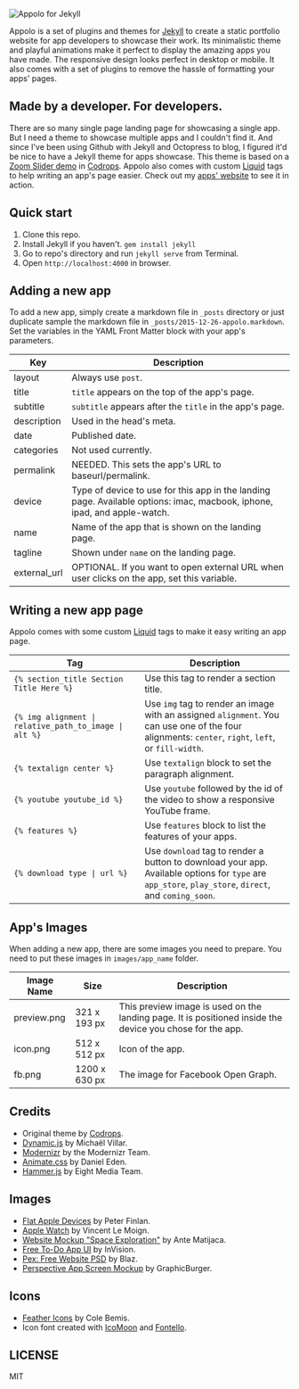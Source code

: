 ![Appolo for Jekyll](https://raw.githubusercontent.com/nicnocquee/appolo/master/images/appolo/fb.png)

Appolo is a set of plugins and themes for [Jekyll](http://jekyllrb.com) to create a static portfolio website for app developers to showcase their work. Its minimalistic theme and playful animations make it perfect to display the amazing apps you have made. The responsive design looks perfect in desktop or mobile. It also comes with a set of plugins to remove the hassle of formatting your apps' pages.

Made by a developer. For developers.
--

There are so many single page landing page for showcasing a single app. But I need a theme to showcase multiple apps and I couldn't find it. And since I've been using Github with Jekyll and Octopress to blog, I figured it'd be nice to have a Jekyll theme for apps showcase. This theme is based on a [Zoom Slider demo](http://tympanus.net/codrops/2015/07/06/zoom-slider/) in [Codrops](http://tympanus.net/codrops). Appolo also comes with custom [Liquid](https://github.com/Shopify/liquid/wiki) tags to help writing an app's page easier. Check out my [apps' website](http://www.delightfuldev.com) to see it in action.

Quick start
--

1. Clone this repo.
2. Install Jekyll if you haven't. `gem install jekyll`
3. Go to repo's directory and run `jekyll serve` from Terminal.
4. Open `http://localhost:4000` in browser.

Adding a new app
--

To add a new app, simply create a markdown file in `_posts` directory or just duplicate sample the markdown file in `_posts/2015-12-26-appolo.markdown`. Set the variables in the YAML Front Matter block with your app's parameters.

Key | Description
------------- | -------------
layout | Always use `post`.
title | `title` appears on the top of the app's page.
subtitle | `subtitle` appears after the `title` in the app's page.
description | Used in the head's meta.
date | Published date.
categories | Not used currently.
permalink | NEEDED. This sets the app's URL to baseurl/permalink.  
device | Type of device to use for this app in the landing page. Available options: imac, macbook, iphone, ipad, and apple-watch.
name | Name of the app that is shown on the landing page.
tagline | Shown under `name` on the landing page.
external_url | OPTIONAL. If you want to open external URL when user clicks on the app, set this variable.

Writing a new app page
--

Appolo comes with some custom [Liquid](https://github.com/Shopify/liquid/wiki) tags to make it easy writing an app page.

Tag | Description
------------- | -------------
`{% section_title Section Title Here %}` | Use this tag to render a section title.
<code>{% img alignment &#124; relative_path_to_image &#124; alt %}</code> | Use `img` tag to render an image with an assigned `alignment`. You can use one of the four alignments: `center`, `right`, `left`, or `fill-width`.
`{% textalign center %}` | Use `textalign` block to set the paragraph alignment.
`{% youtube youtube_id %}` | Use `youtube` followed by the id of the video to show a responsive YouTube frame.
`{% features %}` | Use `features` block to list the features of your apps.
<code>{% download type &#124; url %}</code> | Use `download` tag to render a button to download your app. Available options for `type` are `app_store`, `play_store`, `direct`, and `coming_soon`.

App's Images
--

When adding a new app, there are some images you need to prepare. You need to put these images in `images/app_name` folder.

Image Name | Size | Description
------------- | ------------- | -------------
preview.png | 321 x 193 px | This preview image is used on the landing page. It is positioned inside the device you chose for the app.
icon.png | 512 x 512 px | Icon of the app.
fb.png | 1200 x 630 px | The image for Facebook Open Graph.

Credits
--

- Original theme by [Codrops](http://tympanus.net/codrops).
- [Dynamic.js](http://dynamicsjs.com/) by Michaël Villar.
- [Modernizr](http://modernizr.com/) by the Modernizr Team.
- [Animate.css](https://github.com/daneden/animate.css) by Daniel Eden.
- [Hammer.js](https://github.com/hammerjs/hammer.js) by Eight Media Team.

Images
--

- [Flat Apple Devices](http://drbl.in/jsoj) by Peter Finlan.
- [Apple Watch](http://drbl.in/mNVE) by Vincent Le Moign.
- [Website Mockup "Space Exploration"](http://drbl.in/oMJD) by Ante Matijaca.
- [Free To-Do App UI](http://www.invisionapp.com/do/sketchappsources) by InVision.
- [Pex: Free Website PSD](http://blazrobar.com/2015/free-psd-website-templates/pex-a-free-website-home-page-photoshop-psd/) by Blaz.
- [Perspective App Screen Mockup](http://graphicburger.com/perspective-app-screens-mock-up/) by GraphicBurger.

Icons
--

- [Feather Icons](https://gumroad.com/l/feather) by Cole Bemis.
- Icon font created with [IcoMoon](https://icomoon.io) and [Fontello](http://fontello.com).


LICENSE
--
MIT
